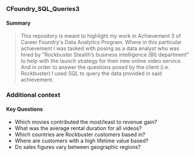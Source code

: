 ### CFoundry_SQL_Queries3
#### Summary
> This repository is meant to highlight my work in Achievement 3 of Career Foundry's Data Analytics Program. Where in this particular achievement I was tasked with posing as a data analyst who was hired by "Rockbuster Stealth’s business intelligence (BI) department" to help with the launch strategy for their new online video service. And in order to answer the questions posed by the client (i.e. Rockbuster) I used SQL to query the data provided in said achievement.

### Additional context
> 

#### Key Questions
- Which movies contributed the most/least to revenue gain?
- What was the average rental duration for all videos?
- Which countries are Rockbuster customers based in?
- Where are customers with a high lifetime value based?
- Do sales figures vary between geographic regions?
